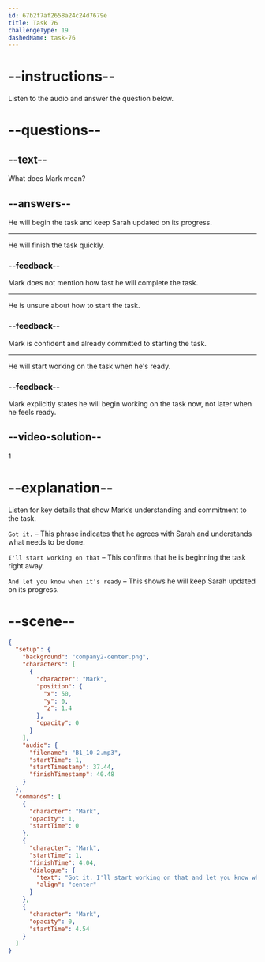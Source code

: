 ```yaml
---
id: 67b2f7af2658a24c24d7679e
title: Task 76
challengeType: 19
dashedName: task-76
---
```


<!-- (Audio) Mark: Got it. I'll start working on that and let you know when it's ready. -->

# --instructions--

Listen to the audio and answer the question below.

# --questions--

## --text--

What does Mark mean?

## --answers--

He will begin the task and keep Sarah updated on its progress.

---

He will finish the task quickly.

### --feedback--

Mark does not mention how fast he will complete the task.

---

He is unsure about how to start the task.

### --feedback--

Mark is confident and already committed to starting the task.

---

He will start working on the task when he's ready.

### --feedback--

Mark explicitly states he will begin working on the task now, not later when he feels ready.

## --video-solution--

1

# --explanation--  

Listen for key details that show Mark’s understanding and commitment to the task.  

`Got it.` – This phrase indicates that he agrees with Sarah and understands what needs to be done.  

`I'll start working on that` – This confirms that he is beginning the task right away.  

`And let you know when it's ready` – This shows he will keep Sarah updated on its progress.  

# --scene--

```json
{
  "setup": {
    "background": "company2-center.png",
    "characters": [
      {
        "character": "Mark",
        "position": {
          "x": 50,
          "y": 0,
          "z": 1.4
        },
        "opacity": 0
      }
    ],
    "audio": {
      "filename": "B1_10-2.mp3",
      "startTime": 1,
      "startTimestamp": 37.44,
      "finishTimestamp": 40.48
    }
  },
  "commands": [
    {
      "character": "Mark",
      "opacity": 1,
      "startTime": 0
    },
    {
      "character": "Mark",
      "startTime": 1,
      "finishTime": 4.04,
      "dialogue": {
        "text": "Got it. I'll start working on that and let you know when it's ready.",
        "align": "center"
      }
    },
    {
      "character": "Mark",
      "opacity": 0,
      "startTime": 4.54
    }
  ]
}
```
